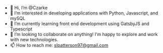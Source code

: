 - 👋 Hi, I’m @Czarke
- 👀 I’m interested in developing applications with Python, Javascript, and mySQL
- 🌱 I’m currently learning front end development using GatsbyJS and Typescript
- 💞️ I’m looking to collaborate on anything! I'm happy to explore and work with new technologies.
- 📫 How to reach me: slpatterson97@gmail.com


